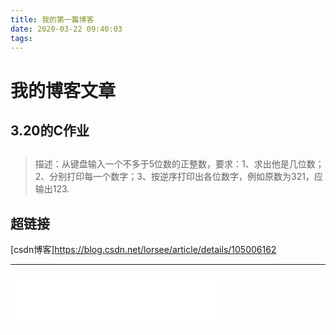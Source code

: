 ```yaml
---
title: 我的第一篇博客
date: 2020-03-22 09:40:03
tags:
---
```

# 我的博客文章  
<!-- more -->
## 3.20的C作业  

## 
> 描述：从键盘输入一个不多于5位数的正整数，要求：1、求出他是几位数；2、分别打印每一个数字；3、按逆序打印出各位数字，例如原数为321，应输出123.  

## 超链接 
[csdn博客]https://blog.csdn.net/lorsee/article/details/105006162

-----



<iframe frameborder="no" border="0" marginwidth="0" marginheight="0" width=330 height=86 src="//music.163.com/outchain/player?type=2&id=446935665&auto=0&height=66"></iframe>

